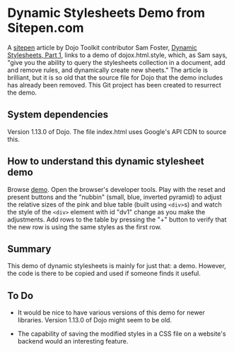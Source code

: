 # Dynamic Stylesheets Demo from Sitepen.com

A <a href="https://sitepen.com">sitepen</a> article by Dojo Toolkit contributor
Sam Foster,
<a href="https://www.sitepen.com/blog/dynamic-stylesheets-part-1/">
Dynamic Stylesheets, Part 1</a>, links to a demo of dojox.html.style,
which, as Sam says, "give you the ability to query the stylesheets collection
in a document, add and remove rules, and dynamically create new sheets."
The article is brilliant, but it is so old that the source file for Dojo
that the demo includes has already been removed. This Git project has
been created to resurrect the demo.

## System dependencies

Version 1.13.0 of Dojo. The file index.html
uses Google's API CDN to source this.

## How to understand this dynamic stylesheet demo

Browse <a href="demo">demo</a>. Open the browser's
developer tools. Play with the reset and present buttons and the "nubbin"
(small, blue, inverted pyramid) to adjust the relative sizes of the
pink and blue table (built using <code>&lt;div&gt;</code>s)
and watch the style of the <code>&lt;div&gt;</code> element with
id "dv1" change as you make the adjustments.
Add rows to the table by pressing the "+" button to verify that the
new row is using the same styles as the first row.

## Summary

This demo of dynamic stylesheets is mainly for just that: a demo.
However, the code is there to be copied and used if someone finds it useful.

## To Do

* It would be nice to have various versions of this demo for newer libraries.
Version 1.13.0 of Dojo might seem to be old.

* The capability of saving the modified styles in a CSS file
on a website's backend would an interesting feature.
